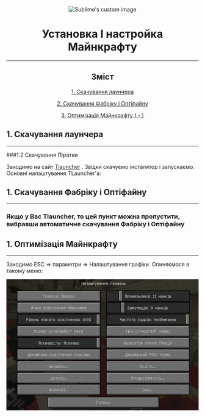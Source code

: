 
<p align="center">
  <img src="https://i.imgur.com/kQLC7c4.png?raw=true" alt="Sublime's custom image"/>
</p>

<h1 align="center">Установка І настройка Майнкрафту</h1>

___

<span align="center">

## Зміст

[1. Скачування лаунчера](#a1)

[2. Скачування Фабріку і Оптіфайну](#a2)

[3. Оптимізація Майнкрафту (.-.)](#a3)



</span>



<a name="a1"></a>
## 1. Скачування лаунчера
___
###1.2 Скачування Піратки

Заходимо на сайт [Tlauncher](https://tlauncher.org/) . Звідки скачуємо інсталятор і запускаємо.
Основні налаштування TLauncher'a:



<a name="a2"></a>
## 1. Скачування Фабріку і Оптіфайну
___
### Якщо у Вас Tlauncher, то цей пункт можна пропустити, вибравши автоматичне скачування Фабріку і Оптіфайну



<a name="a3"></a>
## 1. Оптимізація Майнкрафту
___
Заходимо ESC => параметри => Налаштування графіки. Опиняємося в такому меню:

<p align="center">

![img.png](img.png)

</p>